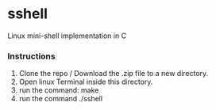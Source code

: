 # sshell
Linux mini-shell implementation in C
### Instructions
1. Clone the repo / Download the .zip file to a new directory.
2. Open linux Terminal inside this directory.
3. run the command: make
4. run the command ./sshell
